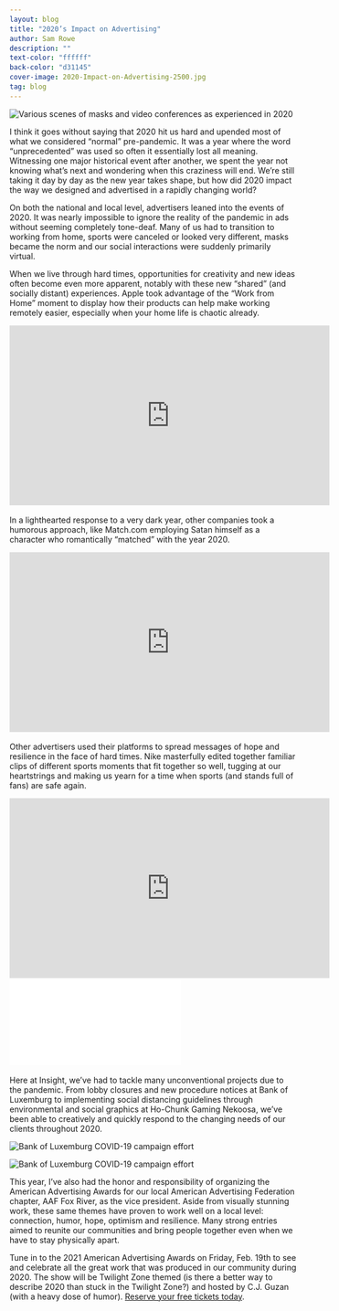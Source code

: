 ```yaml
---
layout: blog
title: "2020’s Impact on Advertising"
author: Sam Rowe
description: ""
text-color: "ffffff"
back-color: "d31145"
cover-image: 2020-Impact-on-Advertising-2500.jpg
tag: blog
---
```


<img data-aos="fade-up" src="/img/blog/2020-Impact-on-Advertising-2500.jpg"
alt="Various scenes of masks and video conferences as experienced in 2020"
srcset="
/img/blog/2020-Impact-on-Advertising-2500.jpg 2400w,
/img/blog/2020-Impact-on-Advertising-1800.jpg 1800w,
/img/blog/2020-Impact-on-Advertising-1200.jpg 1200w,
/img/blog/2020-Impact-on-Advertising-800.jpg 900w,
/img/blog/2020-Impact-on-Advertising-600.jpg 600w" />

I think it goes without saying that 2020 hit us hard and upended most of what we considered “normal” pre-pandemic. It was a year where the word “unprecedented” was used so often it essentially lost all meaning. Witnessing one major historical event after another, we spent the year not knowing what’s next and wondering when this craziness will end. We’re still taking it day by day as the new year takes shape, but how did 2020 impact the way we designed and advertised in a rapidly changing world?

On both the national and local level, advertisers leaned into the events of 2020. It was nearly impossible to ignore the reality of the pandemic in ads without seeming completely tone-deaf. Many of us had to transition to working from home, sports were canceled or looked very different, masks became the norm and our social interactions were suddenly primarily virtual.

When we live through hard times, opportunities for creativity and new ideas often become even more apparent, notably with these new “shared” (and socially distant) experiences. Apple took advantage of the “Work from Home” moment to display how their products can help make working remotely easier, especially when your home life is chaotic already.

<iframe width="560" height="315" src="https://www.youtube.com/embed/6_pru8U2RmM" frameborder="0" allow="accelerometer; autoplay; clipboard-write; encrypted-media; gyroscope; picture-in-picture" allowfullscreen></iframe>

In a lighthearted response to a very dark year, other companies took a humorous approach, like Match.com employing Satan himself as a character who romantically “matched” with the year 2020.

<iframe width="560" height="315" src="https://www.youtube.com/embed/L4l0rCjatGI" frameborder="0" allow="accelerometer; autoplay; clipboard-write; encrypted-media; gyroscope; picture-in-picture" allowfullscreen></iframe>

Other advertisers used their platforms to spread messages of hope and resilience in the face of hard times. Nike masterfully edited together familiar clips of different sports moments that fit together so well, tugging at our heartstrings and making us yearn for a time when sports (and stands full of fans) are safe again.

<iframe width="560" height="315" src="https://www.youtube.com/embed/WA4dDs0T7sM" frameborder="0" allow="accelerometer; autoplay; clipboard-write; encrypted-media; gyroscope; picture-in-picture" allowfullscreen></iframe>

<iframe src='//players.brightcove.net/377748811/default_default/index.html?videoId=6177026096001' allowfullscreen frameborder=0></iframe>

Here at Insight, we’ve had to tackle many unconventional projects due to the pandemic. From lobby closures and new procedure notices at Bank of Luxemburg to implementing social distancing guidelines through environmental and social graphics at Ho-Chunk Gaming Nekoosa, we’ve been able to creatively and quickly respond to the changing needs of our clients throughout 2020.

<img data-aos="fade-up" src="/img/blog/BOL-2020-campaign-graphics-1800.jpg"
alt="Bank of Luxemburg COVID-19 campaign effort"
srcset="
/img/blog/BOL-2020-campaign-graphics-1800.jpg 1800w,
/img/blog/BOL-2020-campaign-graphics-1200.jpg 1200w,
/img/blog/BOL-2020-campaign-graphics-800.jpg 900w,
/img/blog/BOL-2020-campaign-graphics-600.jpg 600w" />

<img data-aos="fade-up" src="/img/blog/HCGN-Safety-Campaign-1800.jpg"
alt="Bank of Luxemburg COVID-19 campaign effort"
srcset="
/img/blog/HCGN-Safety-Campaign-1800.jpg 1800w,
/img/blog/HCGN-Safety-Campaign-1200.jpg 1200w,
/img/blog/HCGN-Safety-Campaign-800.jpg 900w,
/img/blog/HCGN-Safety-Campaign-600.jpg 600w" />

This year, I’ve also had the honor and responsibility of organizing the American Advertising Awards for our local American Advertising Federation chapter, AAF Fox River, as the vice president. Aside from visually stunning work, these same themes have proven to work well on a local level: connection, humor, hope, optimism and resilience. Many strong entries aimed to reunite our communities and bring people together even when we have to stay physically apart.

Tune in to the 2021 American Advertising Awards on Friday, Feb. 19th to see and celebrate all the great work that was produced in our community during 2020. The show will be Twilight Zone themed (is there a better way to describe 2020 than stuck in the Twilight Zone?) and hosted by C.J. Guzan (with a heavy dose of humor). <a href="http://aaffoxriver.org/registration/?action=evregister&event_id=67" target="_blank">Reserve your free tickets today</a>.

